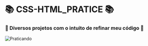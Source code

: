 # 📚 CSS-HTML_PRATICE 📚
### 📖 Diversos projetos com o intuito de refinar meu código 📖
![Praticando](https://user-images.githubusercontent.com/77738183/174458423-c8364b45-fd89-488c-9b2b-248ad2466f18.png)
